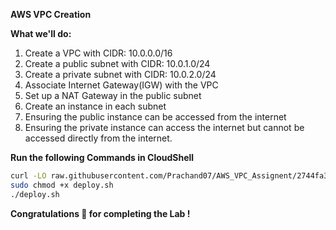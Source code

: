 **AWS VPC Creation**

**What we'll do:**
1) Create a VPC with CIDR: 10.0.0.0/16
2) Create a public subnet with CIDR: 10.0.1.0/24
3) Create a private subnet with CIDR: 10.0.2.0/24
4) Associate Internet Gateway(IGW) with the VPC
5) Set up a NAT Gateway in the public subnet
6) Create an instance in each subnet
7) Ensuring the public instance can be accessed from the internet
8) Ensuring the private instance can access the internet but cannot be accessed directly from the internet.

**Run the following Commands in CloudShell**

```bash
curl -LO raw.githubusercontent.com/Prachand07/AWS_VPC_Assignent/2744fa3f967ff70b81ed58b5e1c00958fe6d64f4/deploy.sh
sudo chmod +x deploy.sh
./deploy.sh
```
**Congratulations 🎉 for completing the Lab !**
